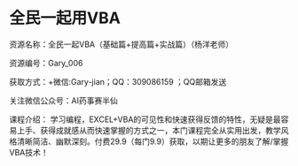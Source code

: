 # 全民一起用VBA


资源名称：全民一起VBA（基础篇+提高篇+实战篇）（杨洋老师） 

资源编号：Gary_006 

获取方式：+微信:Gary-jian；QQ：309086159 ；QQ邮箱发送   

关注微信公众号：AI药事赛半仙 

课程介绍： 学习编程，EXCEL+VBA的可见性和快速获得反馈的特性，无疑是最容易上手、获得成就感从而快速掌握的方式之一，本门课程完全从实用出发，教学风格清晰简洁、幽默深刻。付费29.9（每门9.9）获取，以期让更多的朋友了解/掌握VBA技术！
